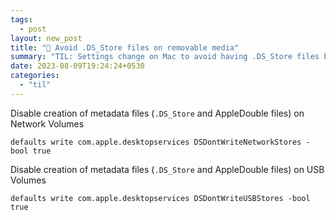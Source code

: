 ```yaml
---
tags:
  - post
layout: new_post
title: "📝 Avoid .DS_Store files on removable media"
summary: "TIL: Settings change on Mac to avoid having .DS_Store files being created on USB and Network shares"
date: 2023-08-09T19:24:24+0530
categories:
  - "til"
---
```


Disable creation of metadata files (`.DS_Store` and AppleDouble files) on Network Volumes

```shell
defaults write com.apple.desktopservices DSDontWriteNetworkStores -bool true
```

Disable creation of metadata files (`.DS_Store` and AppleDouble files) on USB Volumes

```shell
defaults write com.apple.desktopservices DSDontWriteUSBStores -bool true
```

